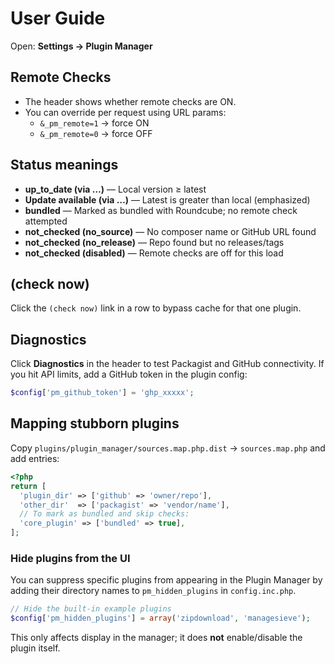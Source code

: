 
# User Guide

Open: **Settings → Plugin Manager**

## Remote Checks
- The header shows whether remote checks are ON.
- You can override per request using URL params:
  - `&_pm_remote=1` → force ON
  - `&_pm_remote=0` → force OFF

## Status meanings
- **up_to_date (via …)** — Local version ≥ latest
- **Update available (via …)** — Latest is greater than local (emphasized)
- **bundled** — Marked as bundled with Roundcube; no remote check attempted
- **not_checked (no_source)** — No composer name or GitHub URL found
- **not_checked (no_release)** — Repo found but no releases/tags
- **not_checked (disabled)** — Remote checks are off for this load

## (check now)
Click the `(check now)` link in a row to bypass cache for that one plugin.

## Diagnostics
Click **Diagnostics** in the header to test Packagist and GitHub connectivity.
If you hit API limits, add a GitHub token in the plugin config:
```php
$config['pm_github_token'] = 'ghp_xxxxx';
```

## Mapping stubborn plugins
Copy `plugins/plugin_manager/sources.map.php.dist` → `sources.map.php` and add entries:
```php
<?php
return [
  'plugin_dir' => ['github' => 'owner/repo'],
  'other_dir'  => ['packagist' => 'vendor/name'],
  // To mark as bundled and skip checks:
  'core_plugin' => ['bundled' => true],
];
```

### Hide plugins from the UI
You can suppress specific plugins from appearing in the Plugin Manager by adding their directory names to
`pm_hidden_plugins` in `config.inc.php`.

```php
// Hide the built-in example plugins
$config['pm_hidden_plugins'] = array('zipdownload', 'managesieve');
```
This only affects display in the manager; it does **not** enable/disable the plugin itself.

